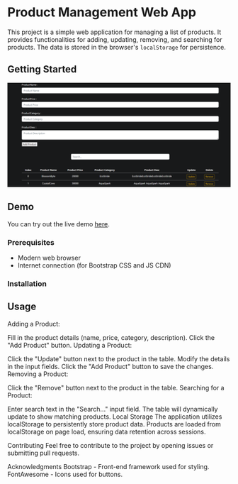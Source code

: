 # Product Management Web App

This project is a simple web application for managing a list of products. It provides functionalities for adding, updating, removing, and searching for products. The data is stored in the browser's `localStorage` for persistence.

## Getting Started

![Screenshot](screenshot.png)

## Demo

You can try out the live demo [here](https://moyasser1.github.io/project-11/).

### Prerequisites

- Modern web browser
- Internet connection (for Bootstrap CSS and JS CDN)

### Installation

## Usage
Adding a Product:

Fill in the product details (name, price, category, description).
Click the "Add Product" button.
Updating a Product:

Click the "Update" button next to the product in the table.
Modify the details in the input fields.
Click the "Add Product" button to save the changes.
Removing a Product:

Click the "Remove" button next to the product in the table.
Searching for a Product:

Enter search text in the "Search..." input field.
The table will dynamically update to show matching products.
Local Storage
The application utilizes localStorage to persistently store product data. Products are loaded from localStorage on page load, ensuring data retention across sessions.

Contributing
Feel free to contribute to the project by opening issues or submitting pull requests.



Acknowledgments
Bootstrap - Front-end framework used for styling.
FontAwesome - Icons used for buttons.
